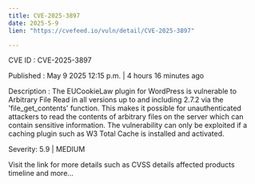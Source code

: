 ```yaml
---
title: CVE-2025-3897
date: 2025-5-9
lien: "https://cvefeed.io/vuln/detail/CVE-2025-3897"

---
```


CVE ID : CVE-2025-3897

Published :  May 9
2025
12:15 p.m. | 4 hours
16 minutes ago

Description : The EUCookieLaw plugin for WordPress is vulnerable to Arbitrary File Read in all versions up to
and including
2.7.2 via the 'file_get_contents' function. This makes it possible for unauthenticated attackers to read the contents of arbitrary files on the server
which can contain sensitive information. The vulnerability can only be exploited if a caching plugin such as W3 Total Cache is installed and activated.

Severity: 5.9 | MEDIUM

Visit the link for more details
such as CVSS details
affected products
timeline
and more...
